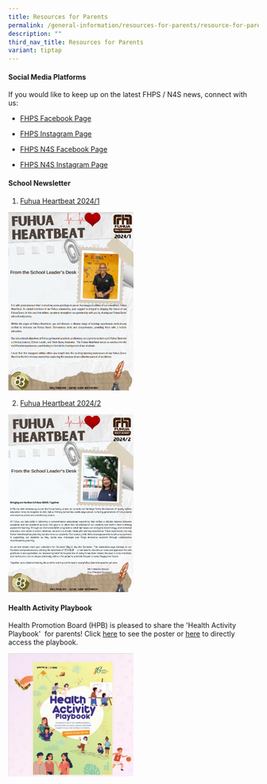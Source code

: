 ```yaml
---
title: Resources for Parents
permalink: /general-information/resources-for-parents/resource-for-parents/
description: ""
third_nav_title: Resources for Parents
variant: tiptap
---
```

<h4><strong>Social Media Platforms</strong></h4>
<p>If you would like to keep up on the latest FHPS / N4S news, connect with
us:</p>
<ul data-tight="true" class="tight">
<li>
<p><a href="https://www.facebook.com/FuhuaPrimary" rel="noopener noreferrer nofollow" target="_blank">FHPS Facebook Page</a>
</p>
</li>
<li>
<p><a href="https://www.instagram.com/fuhua_pri/?hl=en" rel="noopener noreferrer nofollow" target="_blank">FHPS Instagram Page</a>
</p>
</li>
<li>
<p><a href="https://www.facebook.com/fhpsn4s" rel="noopener noreferrer nofollow" target="_blank">FHPS N4S Facebook Page</a>
</p>
</li>
<li>
<p><a href="https://www.instagram.com/n4s_fhps/" rel="noopener noreferrer nofollow" target="_blank">FHPS N4S Instagram Page</a>
</p>
</li>
</ul>
<h4><strong>School Newsletter</strong></h4>
<ol data-tight="true" class="tight">
<li>
<p><a href="https://go.gov.sg/fhpshb20241" rel="noopener noreferrer nofollow" target="_blank">Fuhua Heartbeat 2024/1</a>
</p>
</li>
</ol>
<p></p>
<div class="isomer-image-wrapper">
<img style="width: 50%;" height="auto" width="100%" alt="" src="/images/Screenshot_2024_03_18_152336.png">
</div>
<ol start="2" data-tight="true" class="tight">
<li>
<p><a href="https://go.gov.sg/fhpshb20242" rel="noopener noreferrer nofollow" target="_blank">Fuhua Heartbeat 2024/2</a>
</p>
</li>
</ol>
<p></p>
<div class="isomer-image-wrapper">
<img style="width: 50%;" height="auto" width="100%" alt="" src="/images/Fuhua_Heartbeat_2.jpg">
</div>
<h4><strong>Health Activity Playbook</strong></h4>
<p>Health Promotion Board (HPB) is pleased to share the 'Health Activity
Playbook'&nbsp; for parents! Click <a href="/files/Resource for Parents/playbookedm.pdf" rel="noopener noreferrer nofollow" target="_blank">here</a> to see the poster
or <a href="https://ch-api.healthhub.sg/api/public/content/f420cccaff34408e809645c525ab9aca?_gl=1*5q6q0r*_ga*MTc4NjEzNTYuMTcxMDY2NDE5NQ..*_ga_VQW1KL2RMR*MTcxNTE1MjY4Ny4yNC4xLjE3MTUxNTI3MzQuMTMuMC4w" rel="noopener noreferrer nofollow" target="_blank">here</a> to
directly access the playbook.</p>
<p></p>
<div class="isomer-image-wrapper">
<img style="width: 50%;" height="auto" width="100%" alt="" src="/images/School Administration/Resources for Parents/Screenshot_2024_05_16_002332.jpg">
</div>
<p></p>